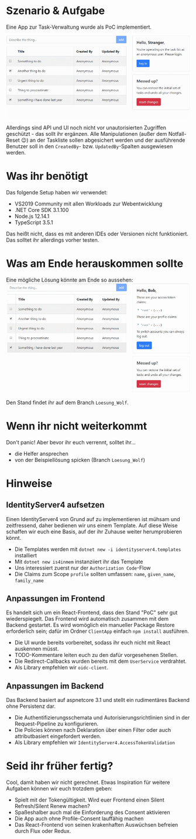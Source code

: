 # Szenario & Aufgabe

Eine App zur Task-Verwaltung wurde als PoC implementiert. 

![alt text](docs/ui-start-off_point.gif "Start-off")

Allerdings sind API und UI noch nicht vor unautorisierten Zugriffen geschützt - das sollt ihr ergänzen. Alle Manipulationen (außer dem Notfall-Reset 😉) an der Taskliste sollen abgesichert werden und der ausführende Benutzer soll in den `CreatedBy`- bzw. `UpdatedBy`-Spalten ausgewiesen werden.

# Was ihr benötigt

Das folgende Setup haben wir verwendet:

* VS2019 Community mit allen Workloads zur Webentwicklung
* .NET Core SDK 3.1.100
* Node.js 12.14.1
* TypeScript 3.5.1

Das heißt nicht, dass es mit anderen IDEs oder Versionen nicht funktioniert. Das solltet ihr allerdings vorher testen.

# Was am Ende herauskommen sollte

Eine mögliche Lösung könnte am Ende so aussehen:
![alt text](docs/ui-solution.gif "Solution")

Den Stand findet ihr auf dem Branch `Loesung_Wolf`.

# Wenn ihr nicht weiterkommt

Don't panic! Aber bevor ihr euch verrennt, solltet ihr...

* die Helfer ansprechen
* von der Beispiellösung spicken (Branch `Loesung_Wolf`)

# Hinweise

## IdentityServer4 aufsetzen

Einen IdentityServer4 von Grund auf zu implementieren ist mühsam und zeitfressend, daher bedienen wir uns einem Template. Auf diese Weise schaffen wir euch eine Basis, auf der ihr Zuhause weiter herumprobieren könnt.

* Die Templates werden mit `dotnet new -i identityserver4.templates` installiert
* Mit `dotnet new is4inmem` instanziiert ihr das Template
* Uns interessiert zuerst nur der `Authorization Code`-Flow
* Die Claims zum Scope `profile` sollten umfassen: `name`, `given_name`, `family_name` 

## Anpassungen im Frontend

Es handelt sich um ein React-Frontend, dass den Stand "PoC" sehr gut wiederspiegelt. Das Frontend wird automatisch zusammen mit dem Backend gestartet. Es wird womöglich ein manueller Package Restore erforderlich sein; 
dafür im Ordner `ClientApp` einfach `npm install` ausführen.

* Die UI wurde bereits vorbereitet, sodass ihr euch nicht mit React auskennen müsst. 
* TODO-Kommentare leiten euch zu den dafür vorgesehenen Stellen.
* Die Redirect-Callbacks wurden bereits mit dem `UserService` verdrahtet. 
* Als Library empfehlen wir `oidc-client`.

## Anpassungen im Backend

Das Backend basiert auf aspnetcore 3.1 und stellt ein rudimentäres Backend ohne Persistenz dar.

* Die Authentifizierungsschemata und Autorisierungsrichtlinien sind in der Request-Pipeline zu konfigurieren.
* Die Policies können nach Deklaration über einen Filter oder auch attributbasiert eingefordert werden.
* Als Library empfehlen wir `IdentityServer4.AccessTokenValidation`

# Seid ihr früher fertig?

Cool, damit haben wir nicht gerechnet. Etwas Inspiration für weitere Aufgaben können wir euch trotzdem geben:

* Spielt mit der Tokengültigkeit. Wird euer Frontend einen Silent Refresh/Silent Renew machen?
* Spaßeshalber auch mal die Einforderung des Consent aktivieren
* Die App auch ohne Profile-Consent lauffähig machen
* Das React-Frontend von seinen krakenhaften Auswüchsen befreien durch Flux oder Redux.
